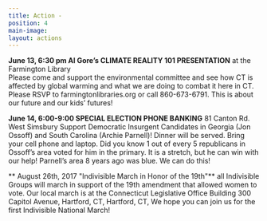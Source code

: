 ```yaml
---
title: Action -
position: 4
main-image: 
layout: actions
---
```


**June 13, 6:30 pm 
Al Gore’s CLIMATE REALITY 101 PRESENTATION**
at the Farmington Library  
Please come and support the environmental committee and see how CT is affected by global warming and what we are doing to combat it here in CT. Please RSVP to farmingtonlibraries.org or call 860-673-6791. This is about our future and our kids’ futures!

**June 14, 6:00-9:00
SPECIAL ELECTION PHONE BANKING**
 81 Canton Rd. West Simsbury 
Support Democratic Insurgent Candidates in Georgia (Jon Ossoff) and South Carolina (Archie Parnell)!  Dinner will be served. Bring your cell phone and laptop.
Did you know 1 out of every 5 republicans in Ossoff’s area voted for him in the primary.  It is a stretch, but he can win with our help! Parnell’s area 8 years ago was blue. We can do this!

** August 26th, 2017
"Indivisible March in Honor of the 19th"**
 all Indivisible Groups will march in support of the 19th amendment that allowed women to vote. Our local march is at the Connecticut Legislative Office Building 300 Capitol Avenue, Hartford, CT, Hartford, CT,
We hope you can join us for the first Indivisible National March!


